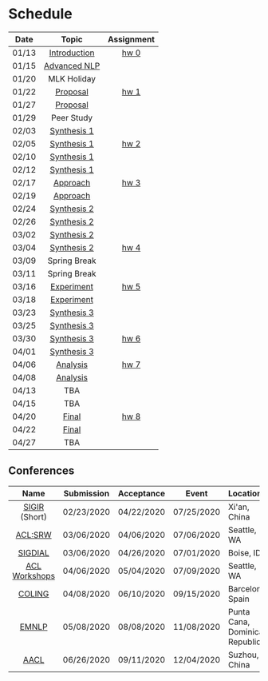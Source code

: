# Schedule

| Date | Topic | Assignment |
|:---:|:---:|:---:|
|01/13| [Introduction](syllabus.md) | [hw 0](getting_started.md) |
|01/15| [Advanced NLP]() |  |
|01/20| MLK Holiday |  |
|01/22| [Proposal](proposal.md) | [hw 1]() |
|01/27| [Proposal](proposal.md) |  |
|01/29| Peer Study | |
|02/03| [Synthesis 1]() |  |
|02/05| [Synthesis 1]() | [hw 2]() |
|02/10| [Synthesis 1]() |  |
|02/12| [Synthesis 1]() |  |
|02/17| [Approach]() | [hw 3]() |
|02/19| [Approach]() |  |
|02/24| [Synthesis 2]() |  |
|02/26| [Synthesis 2]() |  |
|03/02| [Synthesis 2]() |  |
|03/04| [Synthesis 2]() | [hw 4]() |
|03/09| Spring Break |  |
|03/11| Spring Break |  |
|03/16| [Experiment]() | [hw 5]() |
|03/18| [Experiment]() |  |
|03/23| [Synthesis 3]() |  |
|03/25| [Synthesis 3]() |  |
|03/30| [Synthesis 3]() | [hw 6]() |
|04/01| [Synthesis 3]() |  |
|04/06| [Analysis]() | [hw 7]() |
|04/08| [Analysis]() |  |
|04/13| TBA |  |
|04/15| TBA |  |
|04/20| [Final]() | [hw 8]() |
|04/22| [Final]() |  |
|04/27| TBA |  |

## Conferences

| Name | Submission | Acceptance | Event | Location |
|:---:|:---:|:---:|:---:|:---|
| [SIGIR](https://sigir.org/sigir2020/) (Short) | 02/23/2020 | 04/22/2020 | 07/25/2020 | Xi'an, China |
| [ACL:SRW](https://sites.google.com/view/acl20studentresearchworkshop/) | 03/06/2020 | 04/06/2020 | 07/06/2020 | Seattle, WA |
| [SIGDIAL](https://www.sigdial.org/files/workshops/conference21/) | 03/06/2020 | 04/26/2020 | 07/01/2020 | Boise, ID |
| [ACL Workshops](https://acl2020.org/program/workshops/) | 04/06/2020 | 05/04/2020 | 07/09/2020 | Seattle, WA |
| [COLING](https://coling2020.org) | 04/08/2020 | 06/10/2020 | 09/15/2020 | Barcelona, Spain |
| [EMNLP](https://2020.emnlp.org) | 05/08/2020 | 08/08/2020 | 11/08/2020 | Punta Cana, Dominican Republic |
| [AACL](http://aacl2020.org) | 06/26/2020 | 09/11/2020 | 12/04/2020 | Suzhou, China |
